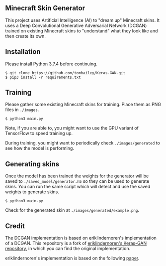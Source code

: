## Minecraft Skin Generator
This project uses Artificial Intelligence (AI) to "dream up" Minecraft skins. It uses a Deep Convolutional Generative Adversarial Network (DCGAN) trained on existing Minecraft skins to "understand" what they look like and then create its own.

## Installation
Please install Python 3.7.4 before continuing.

    $ git clone https://github.com/tombailey/Keras-GAN.git
    $ pip3 install -r requirements.txt

## Training
Please gather some existing Minecraft skins for training. Place them as PNG files in ```./images```.

    $ python3 main.py

Note, if you are able to, you might want to use the GPU variant of TensorFlow to speed training up.

During training, you might want to periodically check ```./images/generated``` to see how the model is performing.

## Generating skins
Once the model has been trained the weights for the generator will be saved to ```./saved_model/generator.h5``` so they can be used to generate skins. You can run the same script which will detect and use the saved weights to generate skins.

    $ python3 main.py

Check for the generated skin at ```./images/generated/example.png```.

## Credit   

The DCGAN implementation is based on eriklindernoren's implementation of a DCGAN. This repository is a fork of [eriklindernoren's Keras-GAN repository](https://github.com/eriklindernoren/Keras-GAN), in which you can find the original implementation.

eriklindernoren's implementation is based on the following [paper](https://arxiv.org/abs/1511.06434).
